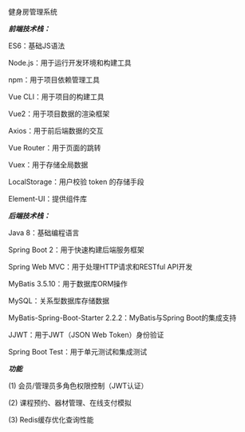 健身房管理系统


***前端技术栈：***

ES6：基础JS语法

Node.js：用于运行开发环境和构建工具

npm：用于项目依赖管理工具

Vue CLI：用于项目的构建工具

Vue2：用于项目数据的渲染框架

Axios：用于前后端数据的交互

Vue Router：用于页面的跳转

Vuex：用于存储全局数据

LocalStorage：用户校验 token 的存储手段

Element-UI：提供组件库


***后端技术栈：***

Java 8：基础编程语言

Spring Boot 2：用于快速构建后端服务框架

Spring Web MVC：用于处理HTTP请求和RESTful API开发

MyBatis 3.5.10：用于数据库ORM操作

MySQL：关系型数据库存储数据

MyBatis-Spring-Boot-Starter 2.2.2：MyBatis与Spring Boot的集成支持

JJWT：用于JWT（JSON Web Token）身份验证

Spring Boot Test：用于单元测试和集成测试


***功能***

(1) 会员/管理员多角色权限控制（JWT认证）

(2) 课程预约、器材管理、在线支付模拟

(3) Redis缓存优化查询性能
